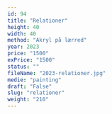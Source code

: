 ```yaml
---
id: 94
title: "Relationer"
height: 40
width: 40
method: "Akryl på lærred"
year: 2023
price: "1500"
exPrice: "1500"
status: ""
fileName: "2023-relationer.jpg"
medie: "painting"
draft: "False"
slug: "relationer"
weight: "210"
---
```

